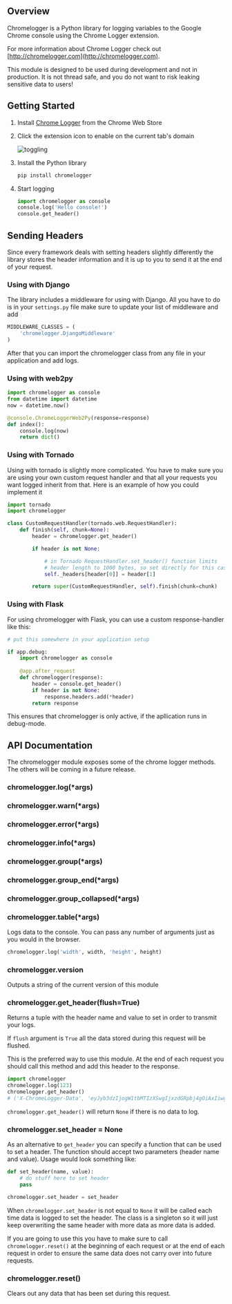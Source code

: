 ## Overview

Chromelogger is a Python library for logging variables to the Google Chrome console using the Chrome Logger extension.

For more information about Chrome Logger check out [http://chromelogger.com](http://chromelogger.com).

This module is designed to be used during development and not in production.  It is not thread safe, and you do not want to risk leaking sensitive data to users!

## Getting Started

1. Install [Chrome Logger](https://chrome.google.com/extensions/detail/noaneddfkdjfnfdakjjmocngnfkfehhd) from the Chrome Web Store

2.  Click the extension icon to enable on the current tab's domain

    ![toggling](http://cdn.craig.is/img/chromelogger/toggle.gif)

3. Install the Python library

    ```python
    pip install chromelogger
    ```

4.  Start logging

    ```python
    import chromelogger as console
    console.log('Hello console!')
    console.get_header()
    ```

## Sending Headers

Since every framework deals with setting headers slightly differently the library stores the header information and it is up to you to send it at the end of your request.

### Using with Django

The library includes a middleware for using with Django.  All you have to do is in your ``settings.py`` file make sure to update your list of middleware and add

```python
MIDDLEWARE_CLASSES = (
    'chromelogger.DjangoMiddleware'
)
```

After that you can import the chromelogger class from any file in your application and add logs.

### Using with web2py
```python
import chromelogger as console
from datetime import datetime
now = datetime.now()

@console.ChromeLoggerWeb2Py(response=response)
def index():
    console.log(now)
    return dict()
```


### Using with Tornado

Using with tornado is slightly more complicated.  You have to make sure you are using your own custom request handler and that all your requests you want logged inherit from that.  Here is an example of how you could implement it

```python
import tornado
import chromelogger

class CustomRequestHandler(tornado.web.RequestHandler):
    def finish(self, chunk=None):
        header = chromelogger.get_header()

        if header is not None:

            # in Tornado RequestHandler.set_header() function limits
            # header length to 1000 bytes, so set directly for this case
            self._headers[header[0]] = header[1]

        return super(CustomRequestHandler, self).finish(chunk=chunk)
```

### Using with Flask

For using chromelogger with Flask, you can use a custom response-handler like this:

```python
# put this somewhere in your application setup

if app.debug:
    import chromelogger as console
 
    @app.after_request
    def chromelogger(response):
        header = console.get_header()
        if header is not None:
            response.headers.add(*header)
        return response
```

This ensures that chromelogger is only active, if the apllication runs in debug-mode.

## API Documentation

The chromelogger module exposes some of the chrome logger methods.  The others will be coming in a future release.

### chromelogger.log(*args)
### chromelogger.warn(*args)
### chromelogger.error(*args)
### chromelogger.info(*args)
### chromelogger.group(*args)
### chromelogger.group_end(*args)
### chromelogger.group_collapsed(*args)
### chromelogger.table(*args)

Logs data to the console.  You can pass any number of arguments just as you would in the browser.

```python
chromelogger.log('width', width, 'height', height)
```

### chromelogger.version

Outputs a string of the current version of this module

### chromelogger.get_header(flush=True)

Returns a tuple with the header name and value to set in order to transmit your logs.

If ``flush`` argument is ``True`` all the data stored during this request will be flushed.

This is the preferred way to use this module.  At the end of each request you should call this method and add this header to the response.

```python
import chromelogger
chromelogger.log(123)
chromelogger.get_header()
# ('X-ChromeLogger-Data', 'eyJyb3dzIjogW1tbMTIzXSwgIjxzdGRpbj4gOiAxIiwgWyJsb2ciXV1dLCAidmVyc2lvbiI6ICIwLjIuMiIsICJjb2x1bW5zIjogWyJsb2ciLCAiYmFja3RyYWNlIiwgInR5cGUiXX0=')
```

``chromelogger.get_header()`` will return ``None`` if there is no data to log.

### chromelogger.set_header = None

As an alternative to ``get_header`` you can specify a function that can be used to set a header.  The function should accept two parameters (header name and value).  Usage would look something like:

```python
def set_header(name, value):
    # do stuff here to set header
    pass

chromelogger.set_header = set_header
```

When ``chromelogger.set_header`` is not equal to ``None`` it will be called each time data is logged to set the header.  The class is a singleton so it will just keep overwriting the same header with more data as more data is added.

If you are going to use this you have to make sure to call ``chromelogger.reset()`` at the beginning of each request or at the end of each request in order to ensure the same data does not carry over into future requests.

### chromelogger.reset()

Clears out any data that has been set during this request.


